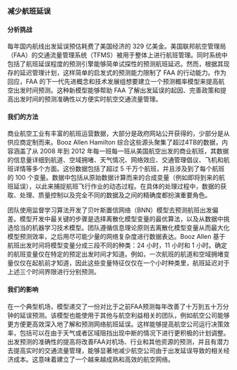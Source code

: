 ### 减少航班延误

#### 分析挑战

每年国内航线出发延误预估耗费了美国经济的 329 亿美金。美国联邦航空管理局（FAA）的交通流量管理系统（TFMS）被用于整体上进行航班管理。同时系统中包括了航班延误程度的预测引擎能够简单试探性的预测航班延迟。然而，根据其现存的延迟管理计划，这样简单的启发式的预测能力限制了 FAA 的行动能力。作为回应，FAA 的下一代先进概念和技术发展组想要建立一个预测概率模型来提高航空出发时间预测。这种新模型能够帮助 FAA 了解出发延误的起因、完善政策和提高出发时间的预测准确性以方便实时航空交通流量管理。

#### 我们的方法

商业航空工业有丰富的航班运营数据，大部分是政府网站公开获得的，少部分是从供应商定制而来。Booz Allen Hamilton 综合这些源头聚集了超过4TB的数据，内容涵盖了从 2008 年到 2012 年每一班每一班从美国航空出发的商业航班，其数据的信息量详细到航道、空域拥堵、天气情况、网络效应、交通管理倡议、飞机和航班详情等多个方面。这份数据包括了超过 5 千万个航班，并且涉及到了每个航班的 100 个变量。数据中包括从原始数据计算而来的合成变量（例如即将到来的航班延误），以此来捕捉航班飞行作业的动态过程。在具体的处理过程中，数据的获取、处理、质量控制以及完全不同的数据及之间的精确度都扮演重要角色。

团队使用监督学习算法开发了贝叶斯置信网络（BNN）模型去预测航班出发偏差。模型开发中最关键的步骤是选择离散化模型变量的最优算法，以及从数据中挑选恰当的机器学习技术模型。团队遵循信息理论原则去离散化模型变量从而最大化模型预测效率，之后用尽可能少量的网络复杂度进行数据表达。Booz Allen 基于航班出发时间将模型变量分成三段不同的种类：24 小时，11 小时和 1 小时。确定的航班变量仅在特定的预定出发时间才知道。例如，一次航班的航道和空域拥堵变量仅仅在起航前才知道，因此这些变量特征仅仅在一个小时种类里，航班延迟对于上述三个时间界限进行分别预测。

#### 我们的影响

在一个典型机场，模型递交了一份对比于之前FAA预测每年改善了十万到五十万分钟的延误预测。该模型也能使用于其他与航空利益相关的团队，例如航空公司能够更方便更高效深入地了解和预测网络航班延误。这样能够提高航空公司运行决策效率，包括可以在由于天气或者区域阻挡出现中断的情况下进行更积极的计划调整。出发预测的准确性的提高将改善FAA对机场、行业和其他资源的预测，并且有潜力去提高实时的交通流量管理，能够显著地减少航空公司由于出发延误导致的相关经济成本。这意味着建立了一个越来越成熟和高效的航空网络。
